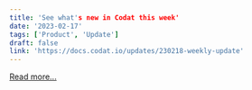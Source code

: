 ```yaml
---
title: 'See what's new in Codat this week'
date: '2023-02-17'
tags: ['Product', 'Update']
draft: false
link: 'https://docs.codat.io/updates/230218-weekly-update'
---
```


[Read more...](https://docs.codat.io/updates/230218-weekly-update)

